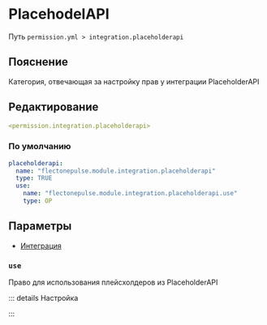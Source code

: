# PlacehodelAPI
Путь `permission.yml > integration.placeholderapi`

## Пояснение
Категория, отвечающая за настройку прав у интеграции PlaceholderAPI

## Редактирование
```yaml
<permission.integration.placeholderapi>
```

### По умолчанию
```yaml
placeholderapi:
  name: "flectonepulse.module.integration.placeholderapi"
  type: TRUE
  use:
    name: "flectonepulse.module.integration.placeholderapi.use"
    type: OP
```

## Параметры

- [Интеграция](/docs/integration/placeholderapi/)

<!--@include: @/parts/permission/permissionTier3.md-->

### `use`

Право для использования плейсхолдеров из PlaceholderAPI

::: details Настройка
<!--@include: @/parts/permission/permissionTier4.md-->
:::


